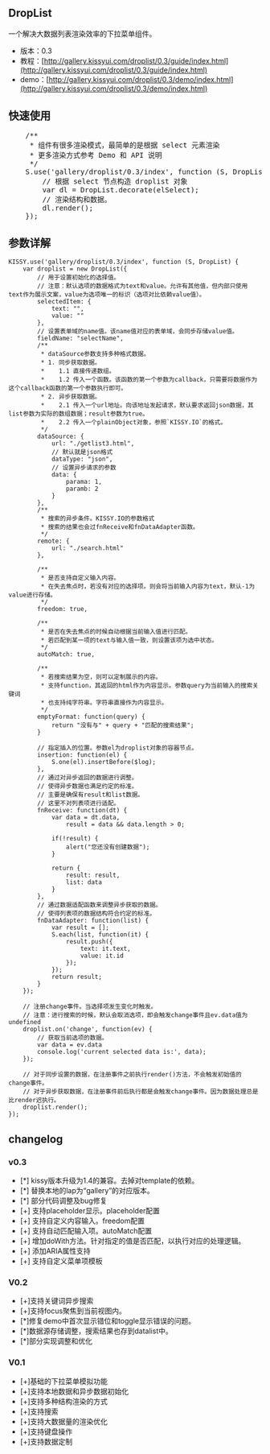 ## DropList

一个解决大数据列表渲染效率的下拉菜单组件。

* 版本：0.3
* 教程：[http://gallery.kissyui.com/droplist/0.3/guide/index.html](http://gallery.kissyui.com/droplist/0.3/guide/index.html)
* demo：[http://gallery.kissyui.com/droplist/0.3/demo/index.html](http://gallery.kissyui.com/droplist/0.3/demo/index.html)


## 快速使用

<pre>
    /**
     * 组件有很多渲染模式，最简单的是根据 select 元素渲染
     * 更多渲染方式参考 Demo 和 API 说明
     */
    S.use('gallery/droplist/0.3/index', function (S, DropList) {
        // 根据 select 节点构造 droplist 对象
        var dl = DropList.decorate(elSelect);
        // 渲染结构和数据。
        dl.render();
    });
</pre>

## 参数详解

````
KISSY.use('gallery/droplist/0.3/index', function (S, DropList) {
    var droplist = new DropList({
        // 用于设置初始化的选择值。
        // 注意：默认选项的数据格式为text和value。允许有其他值，但内部只使用text作为展示文案，value为选项唯一的标识（选项对比依赖value值）。
        selectedItem: {
            text: "",
            value: ""
        },
        // 设置表单域的name值。该name值对应的表单域，会同步存储value值。
        fieldName: "selectName",
        /**
         * dataSource参数支持多种格式数据。
         * 1. 同步获取数据。
         *    1.1 直接传递数组。
         *    1.2 传入一个函数。该函数的第一个参数为callback，只需要将数据作为这个callback函数的第一个参数执行即可。
         * 2. 异步获取数据。
         *    2.1 传入一个url地址。向该地址发起请求，默认要求返回json数据，其list参数为实际的数组数据；result参数为true。
         *    2.2 传入一个plainObject对象，参照`KISSY.IO`的格式。
         */
        dataSource: {
            url: "./getlist3.html",
            // 默认就是json格式
            dataType: "json",
            // 设置异步请求的参数
            data: {
                parama: 1,
                paramb: 2
            }
        },
        /**
         * 搜索的异步条件。KISSY.IO的参数格式
         * 搜索的结果也会过fnReceive和fnDataAdapter函数。
         */
        remote: {
            url: "./search.html"
        },

        /**
         * 是否支持自定义输入内容。
         * 在失去焦点时，若没有对应的选择项。则会将当前输入内容为text，默认-1为value进行存储。
         */
        freedom: true,

        /**
         * 是否在失去焦点的时候自动根据当前输入值进行匹配。
         * 若匹配到某一项的text与输入值一致，则设置该项为选中状态。
         */
        autoMatch: true,

        /**
         * 若搜索结果为空，则可以定制展示的内容。
         * 支持function，其返回的html作为内容显示。参数query为当前输入的搜索关键词
         * 也支持纯字符串。字符串直接作为内容显示。
         */
        emptyFormat: function(query) {
            return "没有与" + query + "匹配的搜索结果";
        }

        // 指定插入的位置。参数el为droplist对象的容器节点。
        insertion: function(el) {
            S.one(el).insertBefore($log);
        },
        // 通过对异步返回的数据进行调整。
        // 使得异步数据也满足约定的标准。
        // 主要是确保有result和list数据。
        // 这里不对列表项进行适配。
        fnReceive: function(dt) {
            var data = dt.data,
                result = data && data.length > 0;

            if(!result) {
                alert("您还没有创建数据");
            }

            return {
                result: result,
                list: data
            }
        },
        // 通过数据适配函数来调整异步获取的数据。
        // 使得列表项的数据结构符合约定的标准。
        fnDataAdapter: function(list) {
            var result = [];
            S.each(list, function(it) {
                result.push({
                    text: it.text,
                    value: it.id
                });
            });
            return result;
        }
    });

    // 注册change事件。当选择项发生变化时触发。
    // 注意：进行搜索的时候，默认会取消选项，即会触发change事件且ev.data值为undefined
    droplist.on('change', function(ev) {
        // 获取当前选项的数据。
        var data = ev.data
        console.log('current selected data is:', data);
    });

    // 对于同步设置的数据，在注册事件之前执行render()方法，不会触发初始值的change事件。
    // 对于异步获取数据，在注册事件前后执行都是会触发change事件。因为数据处理总是比render迟执行。
    droplist.render();
});
````

## changelog

### v0.3

- [*] kissy版本升级为1.4的兼容。去掉对template的依赖。
- [*] 替换本地的lap为“gallery”的对应版本。
- [*] 部分代码调整及bug修复
- [+] 支持placeholder显示。placeholder配置
- [+] 支持自定义内容输入。freedom配置
- [+] 支持自动匹配输入项。autoMatch配置
- [+] 增加doWith方法。针对指定的值是否匹配，以执行对应的处理逻辑。
- [+] 添加ARIA属性支持
- [+] 支持自定义菜单项模板

### V0.2

- [+]支持关键词异步搜索
- [+]支持focus聚焦到当前视图内。
- [*]修复demo中首次显示错位和toggle显示错误的问题。
- [*]数据源存储调整，搜索结果也存到datalist中。
- [*]部分实现调整和优化

### V0.1

- [+]基础的下拉菜单模拟功能
- [+]支持本地数据和异步数据初始化
- [+]支持多种结构渲染的方式
- [+]支持搜索
- [+]支持大数据量的渲染优化
- [+]支持键盘操作
- [+]支持数据定制


